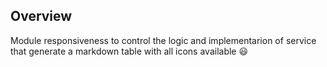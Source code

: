 ## Overview

Module responsiveness to control the logic and implementarion of service that generate a markdown table with all icons available :smiley: